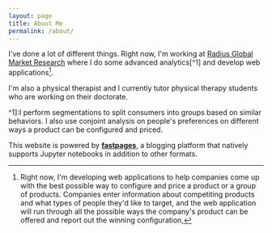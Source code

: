 ```yaml
---
layout: page
title: About Me
permalink: /about/
---
```

I've done a lot of different things. Right now, I'm working at [Radius Global Market Research](https://radius-global.com/) where I do some advanced analytics[^1] and develop web applications[^2].

I'm also a physical therapist and I currently tutor physical therapy students who are working on their doctorate.

^1]:I perform segmentations to split consumers into groups based on similar behaviors. I also use conjoint analysis on people's preferences on different ways a product can be configured and priced.
[^2]: Right now, I'm developing web applications to help companies come up with the best possible way to configure and price a product or a group of products. Companies enter information about competiting products and what types of people they'd like to target, and the web application will run through all the possible ways the company's product can be offered and report out the winning configuration,

This website is powered by **[fastpages](https://github.com/fastai/fastpages)**, a blogging platform that natively supports Jupyter notebooks in addition to other formats.


